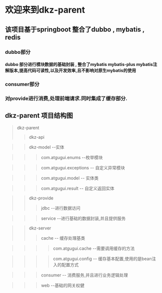 # 欢迎来到dkz-parent
## 该项目基于springboot 整合了dubbo , mybatis , redis
### dubbo部分
#### dubbo 部分进行模块数据的基础封装 , 整合了mybatis mybatis-plus mybatis注解版本,提高代码可读性,以及开发效率,且不影响对原生mybatis的使用
### consumer部分
### 对provide进行消费,处理前端请求.同时集成了缓存部分.

## dkz-parent 项目结构图
>dkz-parent  
>>dkz-api

>>dkz-model --实体

>>>com.atgugui.enums --枚举模块

>>>com.atgugui.exceptions -- 自定义异常模块

>>>com.atgugui.model -- 实体类

>>>com.atgugui.result -- 自定义返回实体

>>dkz-provide
>>>jdbc --进行数据访问

>>>service --进行基础的数据封装,并且提供服务


>>dkz-server
>>>cache -- 缓存处理基类  

>>>>com.atgugui.cache --需要调用缓存的方法

>>>>com.atgugui.config -- 缓存基本配置,使用的是bean注入的配置方式

>>>consumer -- 消费服务,并且进行业务逻辑处理

>>>web --基础的网关权健
